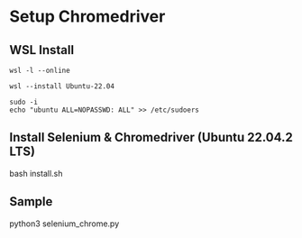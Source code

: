 # Setup Chromedriver

## WSL Install

```
wsl -l --online

wsl --install Ubuntu-22.04

sudo -i
echo "ubuntu ALL=NOPASSWD: ALL" >> /etc/sudoers
```
## Install Selenium & Chromedriver (Ubuntu 22.04.2 LTS)

bash install.sh

## Sample

python3 selenium_chrome.py

